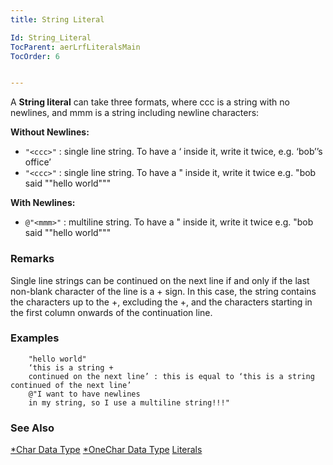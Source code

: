 ```yaml
---
title: String Literal

Id: String_Literal
TocParent: aerLrfLiteralsMain
TocOrder: 6


---
```


A **String literal** can take three formats, where ccc is a string with no newlines, and mmm is a string including newline characters:

**Without Newlines:** 

- ```"<ccc>"``` : single line string. To have a ‘ inside it, write it twice, e.g. ‘bob’’s office’
- ```"<ccc>"``` : single line string. To have a " inside it, write it twice e.g. "bob said ""hello world"""

**With Newlines:** 

- ```@"<mmm>"``` : multiline string. To have a " inside it, write it twice e.g. "bob said ""hello world"""

### Remarks
Single line strings can be continued on the next line if and only if the last non-blank character of the line is a + sign. In this case, the string contains the characters up to the +, excluding the +, and the characters starting in the first column onwards of the continuation line. 

### Examples
<dl class="Code" />
            
```
    "hello world"
    ‘this is a string + 
	continued on the next line’ : this is equal to ‘this is a string continued of the next line’
    @"I want to have newlines
	in my string, so I use a multiline string!!!"
```

### See Also
[*Char Data Type](Character_Data_Type.html)
[*OneChar Data Type](Onechar_Data_Type.html)
[Literals](aerLrfLiteralsMain.html) 

